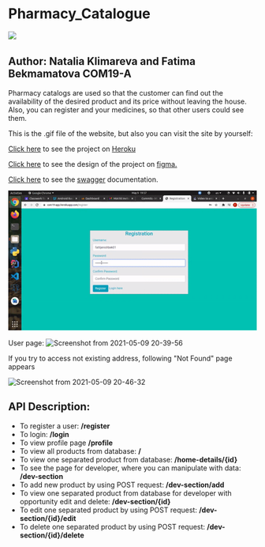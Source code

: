 # Pharmacy_Catalogue


<img src="https://upload.wikimedia.org/wikipedia/en/0/07/Ala-Too_International_University_Seal.png" width="20%" />

## Author: Natalia Klimareva and Fatima Bekmamatova COM19-A

Pharmacy catalogs are used so that the customer can find out the availability of the desired product and its price without leaving the house. Also, you can register and your medicines, so that other users could see them.

This is the .gif file of the website, but also you can visit the site by yourself:

[Click here](https://ph-catalogue-cs204.herokuapp.com) to see the project on [Heroku](https://ph-catalogue-cs204.herokuapp.com)

[Click here](https://www.figma.com/file/3MhvMlqbuy4BIjmF9jonBY/Pharmacy-Catalogue?node-id=0%3A1) to see the design of the project on [figma.](https://www.figma.com/file/3MhvMlqbuy4BIjmF9jonBY/Pharmacy-Catalogue?node-id=0%3A1)

[Click here](https://com19-app.herokuapp.com/swagger-ui) to see the [swagger](https://com19-app.herokuapp.com/swagger-ui/) documentation.

![Alt Text](https://github.com/Fattijenishbek/extra_files/blob/master/ezgif.com-gif-maker.gif)

User page:
![Screenshot from 2021-05-09 20-39-56](https://user-images.githubusercontent.com/57977808/117576245-ff88af00-b106-11eb-8859-49cb86f4075c.png)

If you try to access not existing address, following "Not Found" page appears

![Screenshot from 2021-05-09 20-46-32](https://user-images.githubusercontent.com/57977808/117576413-b5ec9400-b107-11eb-940e-fc65bf709a03.png)
 

## API Description:

* To register a user: **/register**
* To login: **/login**
* To view profile page **/profile**
* To view all products from database: **/**
* To view one separated product from database: **/home-details/{id}**
* To see the page for developer, where you can manipulate with data: **/dev-section**
* To add new product by using POST request: **/dev-section/add**
* To view one separated product from database for developer with opportunity edit and delete: **/dev-section/{id}**
* To edit one separated product by using POST request: **/dev-section/{id}/edit**
* To delete one separated product by using POST request: **/dev-section/{id}/delete**
